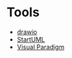 # Tools

- [drawio](https://app.diagrams.net/)
- [StartUML](https://staruml.io/)
- [Visual Paradigm](https://www.visual-paradigm.com/)